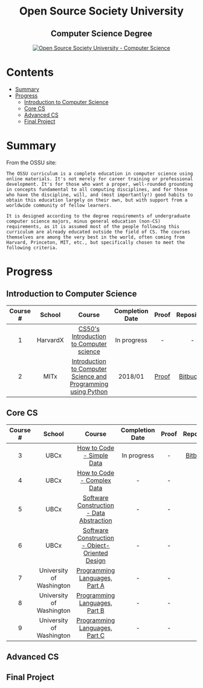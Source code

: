 <h1 align="center">Open Source Society University</h1>
<h2 align="center">Computer Science Degree</h2>
<p align="center">
  <a href="https://github.com/ossu/computer-science">
    <img alt="Open Source Society University - Computer Science" src="https://img.shields.io/badge/OSSU-computer--science-blue.svg">
  </a>
</p>

# Contents
- [Summary](#summary)
- [Progress](#progress)
  - [Introduction to Computer Science](introduction-to-computer-science)
  - [Core CS](#core-cs)
  - [Advanced CS](#advanced-cs)
  - [Final Project](#final-project)

# Summary
From the OSSU site:

`The OSSU curriculum is a complete education in computer science using online materials. It's not merely for career training or professional development. It's for those who want a proper, well-rounded grounding in concepts fundamental to all computing disciplines, and for those who have the discipline, will, and (most importantly!) good habits to obtain this education largely on their own, but with support from a worldwide community of fellow learners.`

`It is designed according to the degree requirements of undergraduate computer science majors, minus general education (non-CS) requirements, as it is assumed most of the people following this curriculum are already educated outside the field of CS. The courses themselves are among the very best in the world, often coming from Harvard, Princeton, MIT, etc., but specifically chosen to meet the following criteria.`


# Progress
## Introduction to Computer Science
Course # | School | Course | Completion Date | Proof | Repository
:--: | :--: | :--: | :--: | :--: | :--:
1 | HarvardX | [CS50's Introduction to Computer science](https://www.edx.org/course/introduction-computer-science-harvardx-cs50x) | In progress | - | -
2 | MITx | [Introduction to Computer Science and Programming using Python](https://www.edx.org/course/introduction-computer-science-mitx-6-00-1x-10) | 2018/01 | [Proof](proofs/2.PNG) | [Bitbucket](https://bitbucket.org/t-miller/6.00.1x-intro-to-computer-science)

## Core CS
Course # | School | Course | Completion Date | Proof | Repository
:--: | :--: | :--: | :--: | :--: | :--:
3  | UBCx | [How to Code - Simple Data](https://www.edx.org/course/how-code-simple-data-ubcx-htc1x) | In progress | - | [Bitbucket](https://bitbucket.org/t-miller/how-to-code-simple-data)  
4  |  UBCx | [How to Code - Complex Data](https://www.edx.org/course/how-code-complex-data-ubcx-htc2x)  | -  | -  |  -
5  |  UBCx | [Software Construction - Data Abstraction](https://www.edx.org/course/software-construction-data-abstraction-ubcx-softconst1x)  | -  | -  | -
6  | UBCx  | [Software Construction - Object-Oriented Design](https://www.edx.org/course/software-construction-object-oriented-ubcx-softconst2x)  |  - |-   |-  
7  | University of Washington  | [Programming Languages, Part A](https://www.coursera.org/learn/programming-languages)  | -  | -  | -
8  | University of Washington  |  [Programming Languages, Part B](https://www.coursera.org/learn/programming-languages-part-b)  | -  | -  |  -
9  | University of Washington  | [Programming Languages, Part C](https://www.coursera.org/learn/programming-languages-part-c)  | -  | -  |  

## Advanced CS

## Final Project
